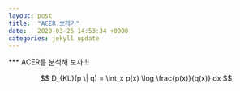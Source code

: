 ```yaml
---
layout: post
title:  "ACER 뽀개기"
date:   2020-03-26 14:53:34 +0900
categories: jekyll update
---
```

*** ACER를 분석해 보자!!!

$$
D_{KL}(p \| q) = \int_x p(x) \log \frac{p(x)}{q(x)} dx
$$